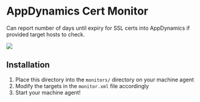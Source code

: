 # AppDynamics Cert Monitor

Can report number of days until expiry for SSL certs into AppDynamics if provided target hosts to check.

![](https://raw.githubusercontent.com/dustinmoorman/appd-cert-monitor/master/img/image.png)

## Installation

1. Place this directory into the `monitors/` directory on your machine agent
2. Modify the targets in the `monitor.xml` file accordingly
3. Start your machine agent!
